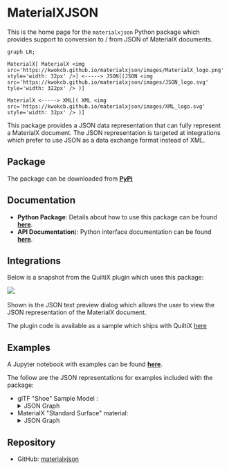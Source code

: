 # MaterialXJSON

This is the home page for the `materialxjson` Python package which provides support to conversion to / from JSON of MaterialX documents.

```mermaid
graph LR;

MaterialX[ MaterialX <img src='https://kwokcb.github.io/materialxjson/images/MaterialX_logo.png' style='width: 32px' />] <-----> JSON[(JSON <img src='https://kwokcb.github.io/materialxjson/images/JSON_logo.svg' tyle='width: 322px' /> )]

MaterialX <-----> XML[( XML <img src='https://kwokcb.github.io/materialxjson/images/XML_logo.svg' style='width: 32px' /> )]
```

This package provides a JSON data representation that can fully represent a MaterialX document. The JSON representation is targeted at integrations which prefer to use JSON as a data exchange format instead of XML.

## Package

The package can be downloaded from **[PyPi](https://pypi.org/project/materialxjson)**

## Documentation

* **Python Package**: Details about how to use this package can be found **[here](https://kwokcb.github.io/materialxjson/README.html)**.
* **API Documentation**): Python interface documentation can be found **[here](https://kwokcb.github.io/materialxjson/docs/html/index.html)**.

## Integrations

Below is a snapshot from the QuiltiX plugin which uses this package:

<img src="https://kwokcb.github.io/materialxjson/docs/images/QuiltiX_plugin_JSON.png">. 

Shown is the JSON text preview dialog which allows the user to view the JSON representation of the MaterialX document.

The plugin code is available as a sample which ships with QuiltiX [here](https://github.com/PrismPipeline/QuiltiX/blob/main/sample_plugins/materialxjson/plugin.py)


## Examples

A Jupyter notebook with examples can be found **[here](https://kwokcb.github.io/materialxjson/docs/examples.html)**.

The follow are the JSON representations for examples included with the package:

* glTF "Shoe" Sample Model :
    <details><summary>JSON Graph</summary>
        <img src='https://kwokcb.github.io/materialxjson/images/MaterialsVariantsShoe.svg' width=100%>
    </details>
* MaterialX "Standard Surface" material:
    <details><summary>JSON Graph</summary>
        <img src='https://kwokcb.github.io/materialxjson/images/standard_surface_default.svg' width=100%>
    </details>

## Repository

- GitHub: [materialxjson](https://github.com/kwokcb/materialxjson)






